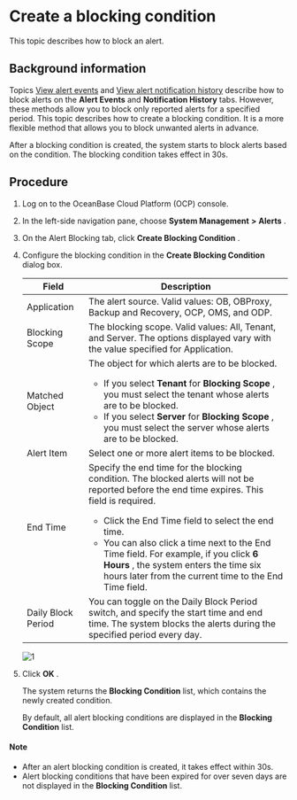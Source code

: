 Create a blocking condition 
================================================

This topic describes how to block an alert. 

Background information 
-------------------------------------------

Topics [View alert events](12.view-alert-events-1.md) and [View alert notification history](13.view-alert-notification-records-1.md) describe how to block alerts on the **Alert Events** and **Notification History** tabs. However, these methods allow you to block only reported alerts for a specified period. This topic describes how to create a blocking condition. It is a more flexible method that allows you to block unwanted alerts in advance. 

After a blocking condition is created, the system starts to block alerts based on the condition. The blocking condition takes effect in 30s.

Procedure 
------------------------------

1. Log on to the OceanBase Cloud Platform (OCP) console.

   

2. In the left-side navigation pane, choose **System Management** **\>** **Alerts** .

   

3. On the Alert Blocking tab, click **Create Blocking Condition** .

   

4. Configure the blocking condition in the **Create Blocking Condition** dialog box. 

   

   |       Field        |                                                                                                                                                                                                                                            Description                                                                                                                                                                                                                                            |
   |--------------------|---------------------------------------------------------------------------------------------------------------------------------------------------------------------------------------------------------------------------------------------------------------------------------------------------------------------------------------------------------------------------------------------------------------------------------------------------------------------------------------------------|
   | Application        | The alert source. Valid values: OB, OBProxy, Backup and Recovery, OCP, OMS, and ODP.                                                                                                                                                                                                                                                                                                                                                                                                              |
   | Blocking Scope     | The blocking scope. Valid values: All, Tenant, and Server. The options displayed vary with the value specified for Application.                                                                                                                                                                                                                                                                                                                                                                   |
   | Matched Object     | The object for which alerts are to be blocked.  <ul><li> If you select **Tenant** for **Blocking Scope** , you must select the tenant whose alerts are to be blocked.   </li><li> If you select **Server** for **Blocking Scope** , you must select the server whose alerts are to be blocked.    </li></ul>                                                                                                        |
   | Alert Item         | Select one or more alert items to be blocked.                                                                                                                                                                                                                                                                                                                                                                                                                                                     |
   | End Time           | Specify the end time for the blocking condition. The blocked alerts will not be reported before the end time expires. This field is required.  <ul><li> Click the End Time field to select the end time.   </li><li> You can also click a time next to the End Time field. For example, if you click **6 Hours** , the system enters the time six hours later from the current time to the End Time field. </li></ul>   |
   | Daily Block Period | You can toggle on the Daily Block Period switch, and specify the start time and end time. The system blocks the alerts during the specified period every day.                                                                                                                                                                                                                                                                                                                                     |

   

   ![1](https://help-static-aliyun-doc.aliyuncs.com/assets/img/en-US/6154633561/p440498.png)
   

5. Click **OK** . 

   The system returns the **Blocking Condition** list, which contains the newly created condition. 

   By default, all alert blocking conditions are displayed in the **Blocking Condition** list. 
   
  <main id="notice" type='explain'>
    <h4>Note</h4>
    <ul>
    <li>After an alert blocking condition is created, it takes effect within 30s.</li>
    <li>Alert blocking conditions that have been expired for over seven days are not displayed in the <strong>Blocking Condition</strong> list.</li>
    </ul>
  </main>

     
   

   
   



